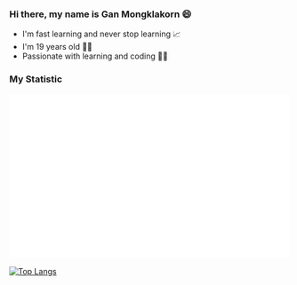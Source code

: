 ### Hi there, my name is Gan Mongklakorn 😄
- I'm fast learning and never stop learning 📈
- I'm 19 years old 👨🏻
- Passionate with learning and coding 👨‍💻

### My Statistic
<!-- ![Anurag's GitHub stats](https://github-readme-stats.vercel.app/api?username=ganinw13120&theme=flag-india&show_icons=true&count_private=true&include_all_commits=true&hide_title=false&line_height=21) -->

![](https://raw.githubusercontent.com/ganinw13120/ganinw13120/9c71d12076d0ca7d062d0439ecae08e022a0c2b6/generated/overview.svg)

[![Top Langs](https://github-readme-stats.vercel.app/api/top-langs/?username=ganinw13120&layout=compact&count_private=true&include_all_commits=true)](https://github.com/anuraghazra/github-readme-stats)


